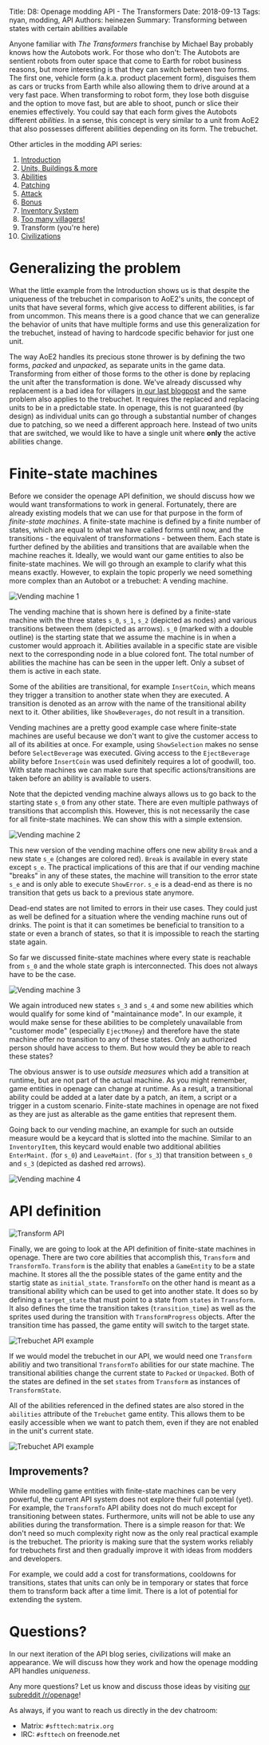 Title: D8: Openage modding API - The Transformers
Date: 2018-09-13
Tags: nyan, modding, API
Authors: heinezen
Summary: Transforming between states with certain abilities available

Anyone familiar with *The Transformers* franchise by Michael Bay probably knows how the Autobots work. For those who don't: The Autobots are sentient robots from outer space that come to Earth for robot business reasons, but more interesting is that they can switch between two forms. The first one, vehicle form (a.k.a. product placement form), disguises them as cars or trucks from Earth while also allowing them to drive around at a very fast pace. When transforming to robot form, they lose both disguise and the option to move fast, but are able to shoot, punch or slice their enemies effectively. You could say that each form gives the Autobots different *abilities*. In a sense, this concept is very similar to a unit from AoE2 that also possesses different abilities depending on its form. The trebuchet.

Other articles in the modding API series:

1. [Introduction]({filename}/blog/D0000-openage_mod_api_intro.md)
2. [Units, Buildings & more]({filename}/blog/D0001-openage_mod_api_game_entity.md)
3. [Abilities]({filename}/blog/D0002-openage_mod_api_ability.md)
4. [Patching]({filename}/blog/D0003-openage_mod_api_patching.md)
5. [Attack]({filename}/blog/D0004-openage_mod_api_attack.md)
6. [Bonus]({filename}/blog/D0005-openage_mod_api_bonus.md)
7. [Inventory System]({filename}/blog/D0006-openage_mod_api_inventory.md)
8. [Too many villagers!]({filename}/blog/D0007-openage_mod_api_villager.md)
9. Transform (you're here)
10. [Civilizations]({filename}/blog/D0009-openage_mod_api_civ.md)

# Generalizing the problem

What the little example from the Introduction shows us is that despite the uniqueness of the trebuchet in comparison to AoE2's units, the concept of units that have several forms, which give access to different abilities, is far from uncommon. This means there is a good chance that we can generalize the behavior of units that have multiple forms and use this generalization for the trebuchet, instead of having to hardcode specific behavior for just one unit.

The way AoE2 handles its precious stone thrower is by defining the two forms, *packed* and *unpacked*, as separate units in the game data. Transforming from either of those forms to the other is done by replacing the unit after the transformation is done. We've already discussed why replacement is a bad idea for villagers [in our last blogpost]({filename}/blog/D0007-openage_mod_api_villager.md) and the same problem also applies to the trebuchet. It requires the replaced and replacing units to be in a predictable state. In openage, this is not guaranteed (by design) as individual units can go through a substantial number of changes due to patching, so we need a different approach here. Instead of two units that are switched, we would like to have a single unit where **only** the active abilities change.

# Finite-state machines

Before we consider the openage API definition, we should discuss how we would want transformations to work in general. Fortunately, there are already existing models that we can use for that purpose in the form of *finite-state machines*. A finite-state machine is defined by a finite number of states, which are equal to what we have called forms until now, and the transitions - the equivalent of transformations - between them. Each state is further defined by the abilities and transitions that are available when the machine reaches it. Ideally, we would want our game entities to also be finite-state machines. We will go through an example to clarify what this means exactly. However, to explain the topic properly we need something more complex than an Autobot or a trebuchet: A vending machine.

![Vending machine 1]({filename}/images/D0008-automaton-1.png)

The vending machine that is shown here is defined by a finite-state machine with the three states `s_0`, `s_1`, `s_2` (depicted as nodes) and various transitions between them (depicted as arrows). `s_0` (marked with a double outline) is the starting state that we assume the machine is in when a customer would approach it. Abilities available in a specific state are visible next to the corresponding node in a blue colored font. The total number of abilities the machine has can be seen in the upper left. Only a subset of them is active in each state.

Some of the abilities are transitional, for example `InsertCoin`, which means they trigger a transition to another state when they are executed. A transition is denoted as an arrow with the name of the transitional ability next to it. Other abilities, like `ShowBeverages`, do not result in a transition.

Vending machines are a pretty good example case where finite-state machines are useful because we don't want to give the customer access to all of its abilities at once. For example, using `ShowSelection` makes no sense before `SelectBeverage` was executed. Giving access to the `EjectBeverage` ability before `InsertCoin` was used definitely requires a lot of goodwill, too. With state machines we can make sure that specific actions/transitions are taken before an ability is available to users.

Note that the depicted vending machine always allows us to go back to the starting state `s_0` from any other state. There are even multiple pathways of transitions that accomplish this. However, this is not necessarily the case for all finite-state machines. We can show this with a simple extension.

![Vending machine 2]({filename}/images/D0008-automaton-2.png)

This new version of the vending machine offers one new ability `Break` and a new state `s_e` (changes are colored red). `Break` is available in every state except `s_e`. The practical implications of this are that if our vending machine "breaks" in any of these states, the machine will transition to the error state `s_e` and is only able to execute `ShowError`. `s_e` is a dead-end as there is no transition that gets us back to a previous state anymore.

Dead-end states are not limited to errors in their use cases. They could just as well be defined for a situation where the vending machine runs out of drinks. The point is that it can sometimes be beneficial to transition to a state or even a branch of states, so that it is impossible to reach the starting state again.

So far we discussed finite-state machines where every state is reachable from `s_0` and the whole state graph is interconnected. This does not always have to be the case.

![Vending machine 3]({filename}/images/D0008-automaton-3.png)

We again introduced new states `s_3` and `s_4` and some new abilities which would qualify for some kind of "maintainance mode". In our example, it would make sense for these abilities to be completely unavailable from "customer mode" (especially `EjectMoney`) and therefore have the state machine offer no transition to any of these states. Only an authorized person should have access to them. But how would they be able to reach these states?

The obvious answer is to use *outside measures* which add a transition at runtime, but are not part of the actual machine. As you might remember, game entities in openage can change at runtime. As a result, a transitional ability could be added at a later date by a patch, an item, a script or a trigger in a custom scenario. Finite-state machines in openage are not fixed as they are just as alterable as the game entities that represent them.

Going back to our vending machine, an example for such an outside measure would be a keycard that is slotted into the machine. Similar to an `InventoryItem`, this keycard would enable two additional abilities `EnterMaint.` (for `s_0`) and `LeaveMaint.` (for `s_3`) that transition between `s_0` and `s_3` (depicted as dashed red arrows).

![Vending machine 4]({filename}/images/D0008-automaton-4.png)

# API definition

![Transform API]({filename}/images/D0008-transform-api.png)

Finally, we are going to look at the API definition of finite-state machines in openage. There are two core abilities that accomplish this, `Transform` and `TransformTo`. `Transform` is the ability that enables a `GameEntity` to be a state machine. It stores all the the possible states of the game entity and the startig state as `initial_state`. `TransformTo` on the other hand is meant as a transitional ability which can be used to get into another state. It does so by defining a `target_state` that must point to a state from `states` in `Transform`. It also defines the time the transition takes (`transition_time`) as well as the sprites used during the transition with `TransformProgress` objects. After the transition time has passed, the game entity will switch to the target state.

![Trebuchet API example]({filename}/images/D0008-transform-trebuchet-example.png)

If we would model the trebuchet in our API, we would need one `Transform` abilitiy and two transitional `TransformTo` abilities for our state machine. The transitional abilities change the current state to `Packed` or `Unpacked`. Both of the states are defined in the set `states` from `Transform` as instances of `TransformState`.

All of the abilities referenced in the defined states are also stored in the `abilities` attribute of the `Trebuchet` game entity. This allows them to be easily accessible when we want to patch them, even if they are not enabled in the unit's current state.

![Trebuchet API example]({filename}/images/D0008-transform-trebuchet-automaton.png)

## Improvements?

While modelling game entities with finite-state machines can be very powerful, the current API system does not explore their full potential (yet). For example, the `TransformTo` API ability does not do much except for transitioning between states. Furthermore, units will not be able to use any abilities during the transformation. There is a simple reason for that: We don't need so much complexity right now as the only real practical example is the trebuchet. The priority is making sure that the system works reliably for trebuchets first and then gradually improve it with ideas from modders and developers.

For example, we could add a cost for transformations, cooldowns for transitions, states that units can only be in temporary or states that force them to transform back after a time limit. There is a lot of potential for extending the system.

# Questions?

In our next iteration of the API blog series, civilizations will make an appearance. We will discuss how they work and how the openage modding API handles *uniqueness*.

Any more questions? Let us know and discuss those ideas by visiting [our subreddit /r/openage](https://reddit.com/r/openage)!

As always, if you want to reach us directly in the dev chatroom:

* Matrix: `#sfttech:matrix.org`
* IRC: `#sfttech` on freenode.net
